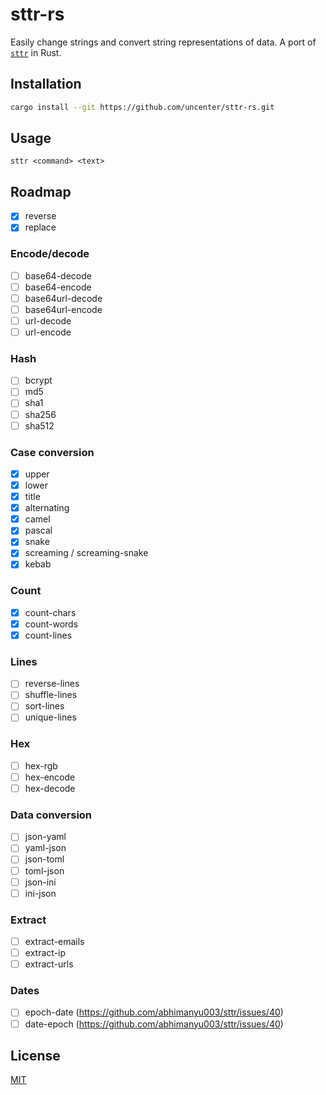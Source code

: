 # sttr-rs

Easily change strings and convert string representations of data. A port of [`sttr`](https://github.com/abhimanyu003/sttr) in Rust.

## Installation

```sh
cargo install --git https://github.com/uncenter/sttr-rs.git
```

## Usage

```
sttr <command> <text>
```

## Roadmap

- [x] reverse
- [x] replace

### Encode/decode

- [ ] base64-decode
- [ ] base64-encode
- [ ] base64url-decode
- [ ] base64url-encode
- [ ] url-decode
- [ ] url-encode

### Hash

- [ ] bcrypt
- [ ] md5
- [ ] sha1
- [ ] sha256
- [ ] sha512

### Case conversion

- [x] upper
- [x] lower
- [x] title
- [x] alternating
- [x] camel
- [x] pascal
- [x] snake
- [x] screaming / screaming-snake
- [x] kebab

### Count

- [x] count-chars
- [x] count-words
- [x] count-lines

### Lines

- [ ] reverse-lines
- [ ] shuffle-lines
- [ ] sort-lines
- [ ] unique-lines

### Hex

- [ ] hex-rgb
- [ ] hex-encode
- [ ] hex-decode

### Data conversion

- [ ] json-yaml
- [ ] yaml-json
- [ ] json-toml
- [ ] toml-json
- [ ] json-ini
- [ ] ini-json

### Extract

- [ ] extract-emails
- [ ] extract-ip
- [ ] extract-urls

### Dates

- [ ] epoch-date (https://github.com/abhimanyu003/sttr/issues/40)
- [ ] date-epoch (https://github.com/abhimanyu003/sttr/issues/40)

## License

[MIT](LICENSE)
